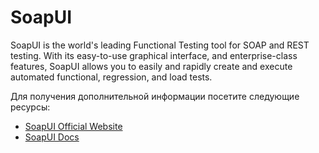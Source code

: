 # SoapUI

SoapUI is the world's leading Functional Testing tool for SOAP and REST testing. With its easy-to-use graphical interface, and enterprise-class features, SoapUI allows you to easily and rapidly create and execute automated functional, regression, and load tests.

Для получения дополнительной информации посетите следующие ресурсы:

- [SoapUI Official Website](https://www.soapui.org/)
- [SoapUI Docs](https://www.soapui.org/getting-started/)
